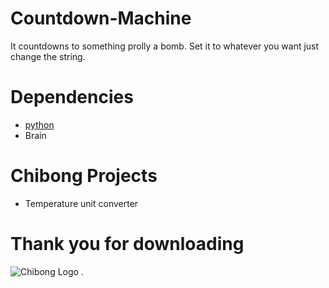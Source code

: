 # Countdown-Machine
It countdowns to something prolly a bomb. Set it to whatever you want just change the string.

# Dependencies 
 * [python](https://www.python.org/downloads)
 * Brain
 
 # Chibong Projects
 * Temperature unit converter
 
 # Thank you for downloading

![Chibong Logo](https://user-images.githubusercontent.com/102298656/165674962-f6f27bfb-6fed-4f9b-8414-b52673904322.png)
.
